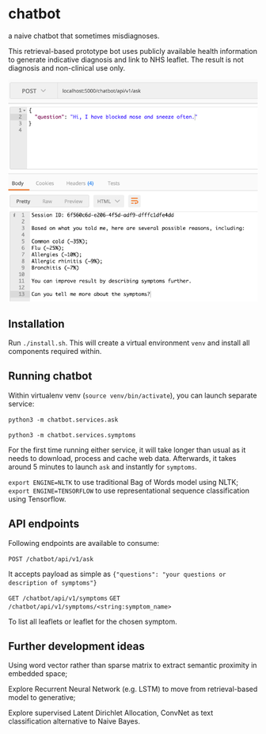 # chatbot
a naive chatbot that sometimes misdiagnoses.

This retrieval-based prototype bot uses publicly available health information to generate indicative diagnosis and link to NHS leaflet. The result is not diagnosis and non-clinical use only.

![alt text](screenshots/example_cold.png "example common cold")

## Installation
Run `./install.sh`. This will create a virtual environment `venv` and install all components required within.

## Running chatbot
Within virtualenv venv (`source venv/bin/activate`), you can launch separate service:

`python3 -m chatbot.services.ask`

`python3 -m chatbot.services.symptoms`

For the first time running either service, it will take longer than usual as it needs to download, process and cache web data. Afterwards, it takes around 5 minutes to launch `ask` and instantly for `symptoms`.

`export ENGINE=NLTK` to use traditional Bag of Words model using NLTK;
`export ENGINE=TENSORFLOW` to use representational sequence classification using Tensorflow.

## API endpoints
Following endpoints are available to consume:

`POST /chatbot/api/v1/ask`

It accepts payload as simple as `{"questions": "your questions or description of symptoms"}`


`GET /chatbot/api/v1/symptoms`
`GET /chatbot/api/v1/symptoms/<string:symptom_name>`

To list all leaflets or leaflet for the chosen symptom.

## Further development ideas
Using word vector rather than sparse matrix to extract semantic proximity in embedded space;

Explore Recurrent Neural Network (e.g. LSTM) to move from retrieval-based model to generative;

Explore supervised Latent Dirichlet Allocation, ConvNet as text classification alternative to Naive Bayes.
